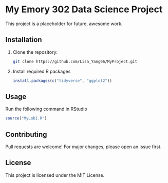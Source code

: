 # My Emory 302 Data Science Project
This project is a placeholder for future, awesome work.

## Installation
1. Clone the repository:
   ```bash
   git clone https://github.com/Lisa_Yang06/MyProject.git
   ```
   
2. Install required R packages
   ```r
   install.packages(c("tidyverse", "ggplot2"))
   ```
   
## Usage
Run the following command in RStudio
   ```r
   source("MyLab1.R")
   ```
   
## Contributing
Pull requests are welcome! For major changes, please open an issue first.

## License
This project is licensed under the MIT License.
